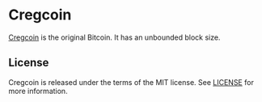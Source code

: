 Cregcoin
========

[Cregcoin](https://cregcoin.org/) is the original Bitcoin. It has an unbounded block size.

License
-------

Cregcoin is released under the terms of the MIT license. See [LICENSE](LICENSE) for more information.

